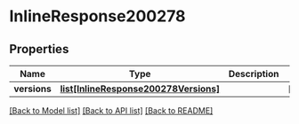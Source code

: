 # InlineResponse200278

## Properties
Name | Type | Description | Notes
------------ | ------------- | ------------- | -------------
**versions** | [**list[InlineResponse200278Versions]**](InlineResponse200278Versions.md) |  | [optional] 

[[Back to Model list]](../README.md#documentation-for-models) [[Back to API list]](../README.md#documentation-for-api-endpoints) [[Back to README]](../README.md)


